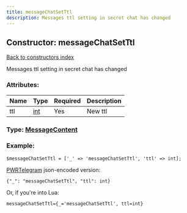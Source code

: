 ```yaml
---
title: messageChatSetTtl
description: Messages ttl setting in secret chat has changed
---
```

## Constructor: messageChatSetTtl  
[Back to constructors index](index.md)



Messages ttl setting in secret chat has changed

### Attributes:

| Name     |    Type       | Required | Description |
|----------|---------------|----------|-------------|
|ttl|[int](../types/int.md) | Yes|New ttl|



### Type: [MessageContent](../types/MessageContent.md)


### Example:

```
$messageChatSetTtl = ['_' => 'messageChatSetTtl', 'ttl' => int];
```  

[PWRTelegram](https://pwrtelegram.xyz) json-encoded version:

```
{"_": "messageChatSetTtl", "ttl": int}
```


Or, if you're into Lua:  


```
messageChatSetTtl={_='messageChatSetTtl', ttl=int}

```


